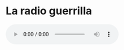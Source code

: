 # La radio guerrilla



<!DOCTYPE html>
<html lang="en">
<head>
    <meta charset="utf-8">
    <title>Specify Alternate Sources for audio Element in HTML</title>
</head>
<body>
    <audio controls="controls">
        <source src="/examples/audio/birds.mp3" type="audio/mpeg">
        <source src="http://giss.tv:8000/guerrillaradio.ogg" type="audio/ogg">
        Your browser does not support the HTML5 audio element.
    </audio>
</body>
</html>  
